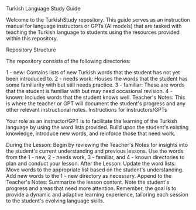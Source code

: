Turkish Language Study Guide

Welcome to the TurkishStudy repository. This guide serves as an instruction manual for language instructors or GPTs (AI models) that are tasked with teaching the Turkish language to students using the resources provided within this repository.

Repository Structure

The repository consists of the following directories:

1 - new: Contains lists of new Turkish words that the student has not yet been introduced to.
2 - needs work: Houses the words that the student has some familiarity with but still needs practice.
3 - familiar: These are words that the student is familiar with but may need occasional revision.
4 - known: Includes words that the student knows well.
Teacher's Notes: This is where the teacher or GPT will document the student's progress and any other relevant instructional notes.
Instructions for Instructors/GPTs

Your role as an instructor/GPT is to facilitate the learning of the Turkish language by using the word lists provided. Build upon the student's existing knowledge, introduce new words, and reinforce those that need work.

During the Lesson:
Begin by reviewing the Teacher's Notes for insights into the student's current understanding and previous lessons.
Use the words from the 1 - new, 2 - needs work, 3 - familiar, and 4 - known directories to plan and conduct your lesson.
After the Lesson:
Update the word lists:
Move words to the appropriate list based on the student's understanding.
Add new words to the 1 - new directory as necessary.
Append to the Teacher's Notes:
Summarize the lesson content.
Note the student's progress and areas that need more attention.
Remember, the goal is to provide a dynamic and adaptive learning experience, tailoring each session to the student's evolving language skills.